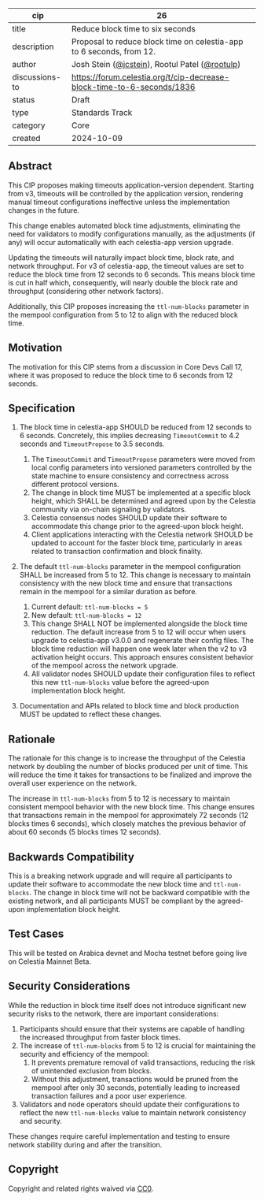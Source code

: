 | cip | 26 |
| - | - |
| title | Reduce block time to six seconds |
| description | Proposal to reduce block time on celestia-app to 6 seconds, from 12. |
| author | Josh Stein ([@jcstein](https://github.com/jcstein)), Rootul Patel ([@rootulp](https://github.com/rootulp))| Sanaz Taheri ([@staheri14](https://github.com/staheri14) )
| discussions-to | <https://forum.celestia.org/t/cip-decrease-block-time-to-6-seconds/1836> |
| status | Draft |
| type | Standards Track |
| category | Core |
| created | 2024-10-09 |

## Abstract

This CIP proposes making timeouts application-version dependent. Starting from v3, timeouts will be controlled by the application version, rendering manual timeout configurations ineffective unless the implementation changes in the future.

This change enables automated block time adjustments, eliminating the need for validators to modify configurations manually, as the adjustments (if any) will occur automatically with each celestia-app version upgrade.

Updating the timeouts will naturally impact block time, block rate, and network throughput. For v3 of celestia-app, the timeout values are set to reduce the block time from 12 seconds to 6 seconds. This means block time is cut in half which, consequently, will nearly double the block rate and throughput (considering other network factors).

Additionally, this CIP proposes increasing the `ttl-num-blocks` parameter in the mempool configuration from 5 to 12 to align with the reduced block time.

## Motivation

The motivation for this CIP stems from a discussion in Core Devs Call 17, where it was proposed to reduce the block time to 6 seconds from 12 seconds.

## Specification

1. The block time in celestia-app SHOULD be reduced from 12 seconds to 6 seconds. Concretely, this implies decreasing `TimeoutCommit` to 4.2 seconds and `TimeoutPropose` to 3.5 seconds.
    1. The `TimeoutCommit` and `TimeoutPropose` parameters were moved from local config parameters into versioned parameters controlled by the state machine to ensure consistency and correctness across different protocol versions.
    1. The change in block time MUST be implemented at a specific block height, which SHALL be determined and agreed upon by the Celestia community via on-chain signaling by validators.
    1. Celestia consensus nodes SHOULD update their software to accommodate this change prior to the agreed-upon block height.
    1. Client applications interacting with the Celestia network SHOULD be updated to account for the faster block time, particularly in areas related to transaction confirmation and block finality.

1. The default `ttl-num-blocks` parameter in the mempool configuration SHALL be increased from 5 to 12. This change is necessary to maintain consistency with the new block time and ensure that transactions remain in the mempool for a similar duration as before.
    1. Current default: `ttl-num-blocks = 5`
    1. New default: `ttl-num-blocks = 12`
    1. This change SHALL NOT be implemented alongside the block time reduction. The default increase from 5 to 12 will occur when users upgrade to celestia-app v3.0.0 and regenerate their config files. The block time reduction will happen one week later when the v2 to v3 activation height occurs. This approach ensures consistent behavior of the mempool across the network upgrade.
    1. All validator nodes SHOULD update their configuration files to reflect this new `ttl-num-blocks` value before the agreed-upon implementation block height.

1. Documentation and APIs related to block time and block production MUST be updated to reflect these changes.

## Rationale

The rationale for this change is to increase the throughput of the Celestia network by doubling the number of blocks produced per unit of time. This will reduce the time it takes for transactions to be finalized and improve the overall user experience on the network.

The increase in `ttl-num-blocks` from 5 to 12 is necessary to maintain consistent mempool behavior with the new block time. This change ensures that transactions remain in the mempool for approximately 72 seconds (12 blocks times 6 seconds), which closely matches the previous behavior of about 60 seconds (5 blocks times 12 seconds).

## Backwards Compatibility

This is a breaking network upgrade and will require all participants to update their software to accommodate the new block time and `ttl-num-blocks`. The change in block time will not be backward compatible with the existing network, and all participants MUST be compliant by the agreed-upon implementation block height.

## Test Cases

This will be tested on Arabica devnet and Mocha testnet before going live on Celestia Mainnet Beta.

## Security Considerations

While the reduction in block time itself does not introduce significant new security risks to the network, there are important considerations:

1. Participants should ensure that their systems are capable of handling the increased throughput from faster block times.
1. The increase of `ttl-num-blocks` from 5 to 12 is crucial for maintaining the security and efficiency of the mempool:
    1. It prevents premature removal of valid transactions, reducing the risk of unintended exclusion from blocks.
    1. Without this adjustment, transactions would be pruned from the mempool after only 30 seconds, potentially leading to increased transaction failures and a poor user experience.
1. Validators and node operators should update their configurations to reflect the new `ttl-num-blocks` value to maintain network consistency and security.

These changes require careful implementation and testing to ensure network stability during and after the transition.

## Copyright

Copyright and related rights waived via [CC0](https://github.com/celestiaorg/CIPs/blob/main/LICENSE).
